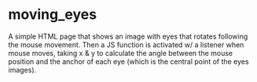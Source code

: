 # moving_eyes

A simple HTML page that shows an image with eyes that rotates following the mouse movement.
Then a JS function is activated w/ a listener when mouse moves, taking x & y to calculate the angle between the mouse position and the anchor of
each eye (which is the central point of the eyes images).
